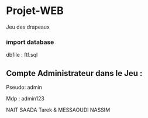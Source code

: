 # Projet-WEB
Jeu des drapeaux

### import database
  dbfile : ftf.sql

## Compte Administrateur dans le Jeu :

   Pseudo: admin 

   Mdp : admin123


NAIT SAADA Tarek & MESSAOUDI NASSIM 



